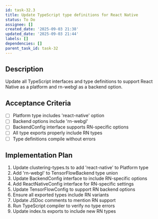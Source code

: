 ```yaml
---
id: task-32.3
title: Update TypeScript type definitions for React Native
status: To Do
assignee: []
created_date: '2025-09-03 21:38'
updated_date: '2025-09-03 21:44'
labels: []
dependencies: []
parent_task_id: task-32
---
```


## Description

Update all TypeScript interfaces and type definitions to support React Native as a platform and rn-webgl as a backend option.

## Acceptance Criteria

- [ ] Platform type includes 'react-native' option
- [ ] Backend options include 'rn-webgl'
- [ ] BackendConfig interface supports RN-specific options
- [ ] All type exports properly include RN types
- [ ] Type definitions compile without errors

## Implementation Plan

1. Update clustering-types.ts to add 'react-native' to Platform type
2. Add 'rn-webgl' to TensorFlowBackend type union
3. Update BackendConfig interface to include RN-specific options
4. Add ReactNativeConfig interface for RN-specific settings
5. Update TensorFlowConfig to support RN backend options
6. Ensure all exported types include RN variants
7. Update JSDoc comments to mention RN support
8. Run TypeScript compiler to verify no type errors
9. Update index.ts exports to include new RN types
